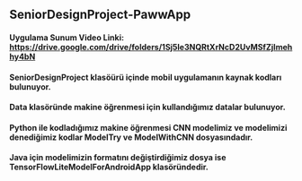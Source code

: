 ## SeniorDesignProject-PawwApp

#### Uygulama Sunum Video Linki: https://drive.google.com/drive/folders/1Sj5le3NQRtXrNcD2UvMSfZjImehhy4bN
#### SeniorDesignProject klasöürü içinde mobil uygulamanın kaynak kodları bulunuyor.
#### Data klasöründe makine öğrenmesi için kullandığımız datalar bulunuyor.
#### Python ile kodladığımız makine öğrenmesi CNN modelimiz ve modelimizi denediğimiz kodlar ModelTry ve ModelWithCNN dosyasındadır.
#### Java için modelimizin formatını değiştirdiğimiz dosya ise TensorFlowLiteModelForAndroidApp klasöründedir.
